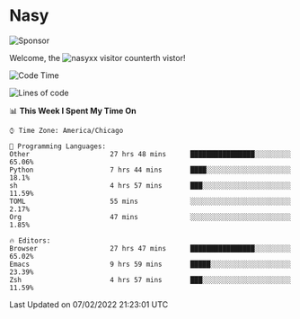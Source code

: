 # Nasy

<!--
<p align="center">
<img height="200" src="https://github-readme-stats.vercel.app/api?username=nasyxx&count_private=true&show_icons=true&theme=dracula&include_all_commits=true"/>
<img height="200" src="https://github-readme-stats.vercel.app/api/top-langs/?username=nasyxx&theme=dracula&hide=html,jupyter+notebook&count_private=true&show_icons=true"/>
</p>

  
----------------
-->

![Sponsor](https://img.shields.io/static/v1.svg?label=Sponsor&message=%E2%9D%A4&logo=GitHub&style=flat&color=pink)
 
Welcome, the ![nasyxx visitor counter](https://count.getloli.com/get/@nasyxx?theme=rule34)th vistor!
 
<!--START_SECTION:waka-->
![Code Time](http://img.shields.io/badge/Code%20Time-1%2C867%20hrs%2014%20mins-blue)

![Lines of code](https://img.shields.io/badge/From%20Hello%20World%20I%27ve%20Written-5%20Million%20lines%20of%20code-blue)

📊 **This Week I Spent My Time On** 

```text
⌚︎ Time Zone: America/Chicago

💬 Programming Languages: 
Other                    27 hrs 48 mins      ████████████████░░░░░░░░░   65.06% 
Python                   7 hrs 44 mins       ████░░░░░░░░░░░░░░░░░░░░░   18.1% 
sh                       4 hrs 57 mins       ███░░░░░░░░░░░░░░░░░░░░░░   11.59% 
TOML                     55 mins             ░░░░░░░░░░░░░░░░░░░░░░░░░   2.17% 
Org                      47 mins             ░░░░░░░░░░░░░░░░░░░░░░░░░   1.85%

🔥 Editors: 
Browser                  27 hrs 47 mins      ████████████████░░░░░░░░░   65.02% 
Emacs                    9 hrs 59 mins       █████░░░░░░░░░░░░░░░░░░░░   23.39% 
Zsh                      4 hrs 57 mins       ███░░░░░░░░░░░░░░░░░░░░░░   11.59%

```


 Last Updated on 07/02/2022 21:23:01 UTC
<!--END_SECTION:waka-->

<!-- ![visitors](https://visitor-badge.laobi.icu/badge?page_id=nasyxx.nasyxx) -->
